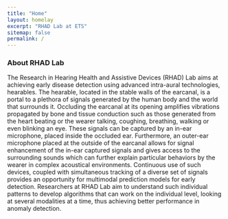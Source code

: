 ```yaml
---
title: "Home"
layout: homelay
excerpt: "RHAD Lab at ETS"
sitemap: false
permalink: /
---
```


### About RHAD Lab

The Research in Hearing Health and Assistive Devices (RHAD) Lab aims at achieving early disease detection using advanced intra-aural technologies, hearables. The hearable, located in the stable walls of the earcanal, is a portal to a plethora of signals generated by the human body and the world that surrounds it. Occluding the earcanal at its opening amplifies vibrations propagated by bone and tissue conduction such as those generated from the heart beating or the wearer talking, coughing, breathing, walking or even blinking an eye. These signals can be captured by an in-ear microphone, placed inside the occluded ear. Furthermore, an outer-ear microphone  placed at the outside of the earcanal allows for signal enhancement of the in-ear captured signals and gives access to the surrounding sounds which can further explain particular behaviors by the wearer in complex acoustical environments. Continuous use of such devices, coupled with simultaneous tracking of a diverse set of signals  provides an opportunity for multimodal prediction models  for early detection. Researchers at RHAD Lab aim to understand such individual patterns to develop algorithms that can work on the individual level, looking at several modalities at a time, thus achieving better performance in anomaly detection. 
